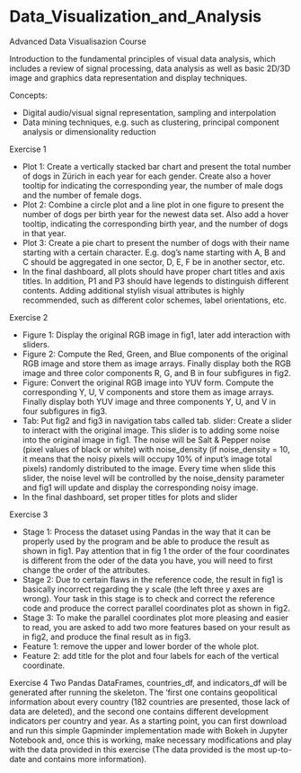 # Data_Visualization_and_Analysis
 Advanced Data Visualisazion Course

Introduction to the fundamental principles of visual data analysis, which includes a review of signal processing, data analysis as well as basic 2D/3D image and graphics data representation and display techniques.

Concepts:
- Digital audio/visual signal representation, sampling and interpolation 
- Data mining techniques, e.g. such as clustering, principal component analysis or dimensionality reduction

Exercise 1
- Plot 1: Create a vertically stacked bar chart and present the total number of dogs in Zürich in each year for
each gender. Create also a hover tooltip for indicating the corresponding year, the number of male dogs and
the number of female dogs.
- Plot 2: Combine a circle plot and a line plot in one figure to present the number of dogs per birth year for
the newest data set. Also add a hover tooltip, indicating the corresponding birth year, and the number of
dogs in that year.
- Plot 3: Create a pie chart to present the number of dogs with their name starting with a certain character.
E.g. dog’s name starting with A, B and C should be aggregated in one sector, D, E, F be in another sector,
etc.
- In the final dashboard, all plots should have proper chart titles and axis titles. In addition, P1 and P3 should
have legends to distinguish different contents. Adding additional stylish visual attributes is highly
recommended, such as different color schemes, label orientations, etc.

Exercise 2
- Figure 1: Display the original RGB image in fig1, later add interaction with sliders.
- Figure 2: Compute the Red, Green, and Blue components of the original RGB image and store them as image
arrays. Finally display both the RGB image and three color components R, G, and B in four subfigures in
fig2.
- Figure: Convert the original RGB image into YUV form. Compute the corresponding Y, U, V components and
store them as image arrays. Finally display both YUV image and three components Y, U, and V in four
subfigures in fig3.
- Tab: Put fig2 and fig3 in navigation tabs called tab.
slider: Create a slider to interact with the original image. This slider is to adding some noise into the original
image in fig1. The noise will be Salt & Pepper noise (pixel values of black or white) with noise_density (if
noise_density = 10, it means that the noisy pixels will occupy 10% of input’s image total pixels) randomly
distributed to the image. Every time when slide this slider, the noise level will be controlled by the
noise_density parameter and fig1 will update and display the corresponding noisy image.
- In the final dashboard, set proper titles for plots and slider

Exercise 3
- Stage 1: Process the dataset using Pandas in the way that it can be properly used by the
program and be able to produce the result as shown in fig1. Pay attention that in fig 1 the order of the four
coordinates is different from the oder of the data you have, you will need to first change the order of the
attributes.
- Stage 2: Due to certain flaws in the reference code, the result in fig1 is basically incorrect
regarding the y scale (the left three y axes are wrong). Your task in this stage is to check and correct the
reference code and produce the correct parallel coordinates plot as shown in fig2.
- Stage 3: To make the parallel coordinates plot more pleasing and easier to read, you are asked to
add two more features based on your result as in fig2, and produce the final result as in fig3.
- Feature 1: remove the upper and lower border of the whole plot.
- Feature 2: add title for the plot and four labels for each of the vertical coordinate.

Exercise 4
Two Pandas DataFrames, countries_df, and indicators_df will be generated after running the skeleton. The
‘first one contains geopolitical information about every country (182 countries are presented, those lack of
data are deleted), and the second one contains different development indicators per country and year. As a
starting point, you can first download and run this simple Gapminder implementation made with Bokeh in
Jupyter Notebook and, once this is working, make necessary modifications and play with the data provided
in this exercise (The data provided is the most up-to-date and contains more information).
